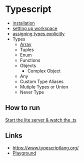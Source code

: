 # Typescript

- [installation](https://github.com/harryosmar/understanding-typescript/blob/master/installation.md)
- [setting up workspace](https://github.com/harryosmar/understanding-typescript/blob/master/setting-up-workspace.md)
- [assigning types explicitly](https://github.com/harryosmar/understanding-typescript/blob/master/assigning-types-explicitly.md)
- Types
    - [Array](https://github.com/harryosmar/understanding-typescript/blob/master/array-and-types.md)
    - Tuples
    - Enum
    - Functions
    - Objects
        - Complex Object
    - Any
    - Custom Type Aliases
    - Mutiple Types or Union
    - Never Type

## How to run

[Start the lite server & watch the .ts](https://github.com/harryosmar/understanding-typescript/blob/master/setting-up-workspace.md#start-lite-server--watch-ts)

## Links
- https://www.typescriptlang.org/
- [Playground](https://www.typescriptlang.org/play/index.html)
